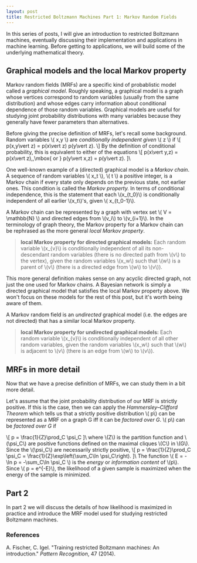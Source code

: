 ```yaml
---
layout: post
title: Restricted Boltzmann Machines Part 1: Markov Random Fields
---
```


In this series of posts, I will give an introduction to restricted Boltzmann machines, eventually discussing their implementation and applications in machine learning. Before getting to applications, we will build some of the underlying mathematical theory. 

## Graphical models and the local Markov property

Markov random fields (MRFs) are a specific kind of probablistic model called a *graphical model*. Roughly speaking, a graphical model is a graph whose vertices correspond to random variables (usually from the same distribution) and whose edges carry information about conditional dependence of those random variables. Graphical models are useful for studying joint probability distributions with many variables because they generally have fewer parameters than alternatives.

Before giving the precise definition of MRFs, let's recall some background. Random variables \\( x,y \\) are *conditionally independent given* \\( z \\) if 
\\[
p(x,y\vert z) = p(x\vert z) p(y\vert z).
\\]
By the definition of conditional probability, this is equivalent to either of the equations
\\[
p(x\vert y,z) = p(x\vert z),\,\mbox{ or } p(y\vert x,z) = p(y\vert z).
]\\

One well-known example of a (directed) graphical model is a *Markov chain*. A sequence of random variables \\( x_t \\),  \\( t \\) a positive integer, is a Markov chain if every state only depends on the previous state, not earlier ones. This condition is called the *Markov property.* In terms of conditional independence, this is the statement that each \\(x_{t_0}\\) is conditionally independent of all earlier \\(x_t\\)'s, given \\( x_{t_0-1}\\).

A Markov chain can be represented by a graph with vertex set \\( V = \mathbb{N} \\) and directed edges from \\(v_i\\) to \\(v_{i+1}\\). In the terminology of graph theory, the Markov property for a Markov chain can be rephrased as the more general *local Markov property*.

> **local Markov property for directed graphical models:** Each random variable \\(x_{v}\\) is conditionally independent of all its non-descendant random variables (there is no directed path from \\(v\\) to the vertex), given the random variables \\(x_w\\) such that \\(w\\) is a parent of \\(v\\) (there is a directed edge from \\(w\\) to \\(v\\)).

This more general definition makes sense on any acyclic directed graph, not just the one used for Markov chains. A Bayesian network is simply a directed graphical model that satisfies the local Markov property above. We won't focus on these models for the rest of this post, but it's worth being aware of them.

A Markov random field is an *undirected* graphical model (i.e. the edges are not directed) that has a similar local Markov property. 

> **local Markov property for undirected graphical models:** Each random variable \\(x_{v}\\) is conditionally independent of all other random variables, given the random variables \\(x_w\\) such that \\(w\\) is adjacent to \\(v\\) (there is an edge from \\(w\\) to \\(v\\)).

## MRFs in more detail

Now that we have a precise definition of MRFs, we can study them in a bit more detail.  

Let's assume that the joint probability distribution of our MRF is strictly positive.  If this is the case, then we can apply the  *Hammersley–Clifford Theorem* which tells us that a strictly positive distribution \\( p\\) can be represented as a MRF on a graph G iff it can be *factored over G*. \\( p\\) can be *factored over G* if

\\[
p = \frac{1}{Z}\prod_C \psi_C
]\\
where \\(Z\\) is the partition function and \\(\psi_C\\) are positive functions defined on the maximal cliques \\(C\\) in \\(G\\). Since the \\(\psi_C\\) are necessarily strictly positive, 
\\[
p = \frac{1}{Z}\prod_C \psi_C = \frac{1}{Z}\exp\left(\sum_C\ln \psi_C\right).
]\\
The function \\( E = -\ln p = -\sum_C\ln \psi_C \\) is the *energy* or *information content* of \\(p\\). Since \\( p = e^{-E}\\), the likelihood of a given sample is maximized when the energy of the sample is minimized.

## Part 2

In part 2 we will discuss the details of how likelihood is maximized in practice and introduce the MRF model used for studying restricted Boltzmann machines.

### References

A. Fischer, C. Igel. "Training restricted Boltzmann machines: An introduction." *Pattern Recognition*, 47 (2014).
